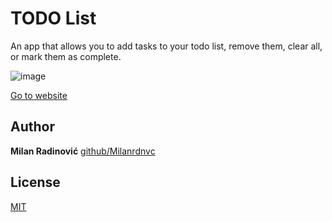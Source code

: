 # TODO List

An app that allows you to add tasks to your todo list, remove them, clear all, or mark them as complete.

![image](https://user-images.githubusercontent.com/61325920/120100691-4552f900-c142-11eb-8eed-a67c61914a7e.png)

[Go to website](https://milanrdnvc.github.io/Todo-list/)

## Author

**Milan Radinović**
[github/Milanrdnvc](https://github.com/Milanrdnvc)

## License
[MIT](https://choosealicense.com/licenses/mit/)
